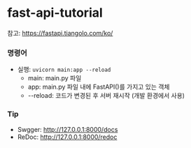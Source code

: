 # fast-api-tutorial

참고: https://fastapi.tiangolo.com/ko/

### 명령어
- 실행: `uvicorn main:app --reload`
    - main: main.py 파일
    - app: main.py 파일 내에 FastAPI()를 가지고 있는 객체
    - --reload: 코드가 변경된 후 서버 재시작 (개발 환경에서 사용)

### Tip
- Swgger: http://127.0.0.1:8000/docs
- ReDoc:  http://127.0.0.1:8000/redoc
